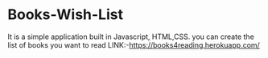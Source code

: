 # Books-Wish-List
It is a simple application built in Javascript, HTML,CSS. you can create the list of books  you want to read
LINK:-https://books4reading.herokuapp.com/
